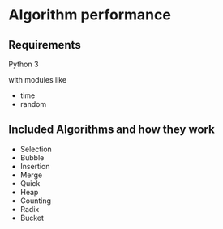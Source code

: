# Algorithm performance

## Requirements
Python 3

with modules like
- time
- random

## Included Algorithms and how they work
- Selection
- Bubble
- Insertion
- Merge
- Quick
- Heap
- Counting
- Radix
- Bucket
